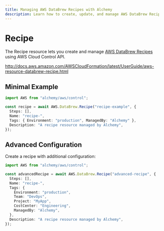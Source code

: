 ```yaml
---
title: Managing AWS DataBrew Recipes with Alchemy
description: Learn how to create, update, and manage AWS DataBrew Recipes using Alchemy Cloud Control.
---
```


# Recipe

The Recipe resource lets you create and manage [AWS DataBrew Recipes](https://docs.aws.amazon.com/databrew/latest/userguide/) using AWS Cloud Control API.

http://docs.aws.amazon.com/AWSCloudFormation/latest/UserGuide/aws-resource-databrew-recipe.html

## Minimal Example

```ts
import AWS from "alchemy/aws/control";

const recipe = await AWS.DataBrew.Recipe("recipe-example", {
  Steps: [],
  Name: "recipe-",
  Tags: { Environment: "production", ManagedBy: "Alchemy" },
  Description: "A recipe resource managed by Alchemy",
});
```

## Advanced Configuration

Create a recipe with additional configuration:

```ts
import AWS from "alchemy/aws/control";

const advancedRecipe = await AWS.DataBrew.Recipe("advanced-recipe", {
  Steps: [],
  Name: "recipe-",
  Tags: {
    Environment: "production",
    Team: "DevOps",
    Project: "MyApp",
    CostCenter: "Engineering",
    ManagedBy: "Alchemy",
  },
  Description: "A recipe resource managed by Alchemy",
});
```

